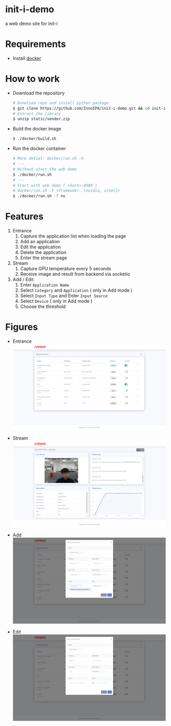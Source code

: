 # init-i-demo
a web demo site for init-i

# Requirements
* Install [docker](https://max-c.notion.site/Install-Docker-9a0927c9b8aa4455b66548843246152f)

# How to work
* Download the repository
    ```bash
    # Donwload repo and install python package
    $ git clone https://github.com/InnoIPA/init-i-demo.git && cd init-i-demo
    # Extract the library
    $ unzip static/vendor.zip
    ```
* Build the docker image
    ```bash
    $ ./docker/build.sh
    ```
* Run the docker container
    ```bash
    # More detial: docker/run.sh -h
    # ---
    # Without start the web demo
    $ ./docker/run.sh
    # ---
    # Start with web demo ( <host>:4999 )
    # docker/run.sh -f <framewokr: [nvidia, intel]>
    $ ./docker/run.sh -f nv
    ```

# Features
1. Entrance
   1. Capture the application list when loading the page
   2. Add an application
   3. Edit the application
   4. Delete the application
   5. Enter the stream page
2. Stream
   1. Capture GPU temperature every 5 seconds
   2. Receive image and result from backend via socketio
3. Add / Edit
   1. Enter `Application Name`
   2. Select `Category` and `Application` ( only in Add mode )
   3. Select `Input Type` and Enter `Input Source`
   4. Select `Device` ( only in Add mode )
   5. Choose the threshold

# Figures
* Entrance
    ![img](./assests/dashboard.png)

* Stream
    ![img](./assests/stream.png)

* Add 
    ![img](./assests/add.png)

* Edit
    ![img](./assests/edit.png)
